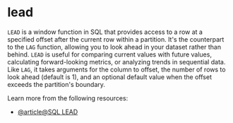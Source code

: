 # lead

`LEAD` is a window function in SQL that provides access to a row at a specified offset after the current row within a partition. It's the counterpart to the `LAG` function, allowing you to look ahead in your dataset rather than behind. `LEAD` is useful for comparing current values with future values, calculating forward-looking metrics, or analyzing trends in sequential data. Like `LAG`, it takes arguments for the column to offset, the number of rows to look ahead (default is 1), and an optional default value when the offset exceeds the partition's boundary.

Learn more from the following resources:

- [@article@SQL LEAD](https://learn.microsoft.com/en-us/sql/t-sql/functions/lead-transact-sql?view=sql-server-ver16)